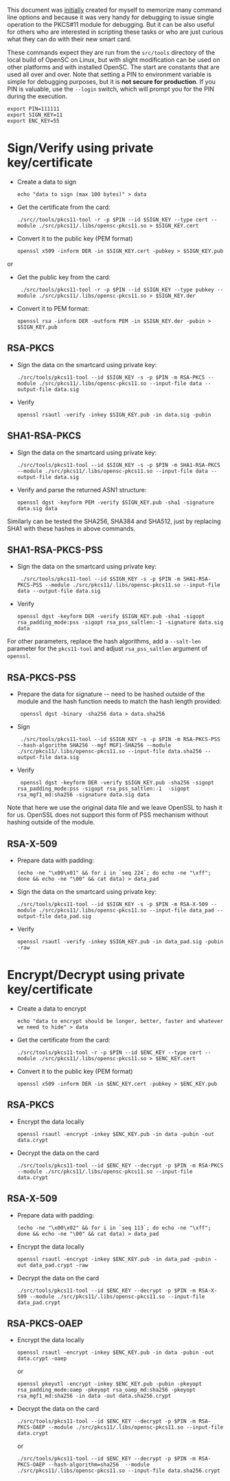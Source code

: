 This document was [initially](https://gist.github.com/Jakuje/5a993d2b2d8a9cac35203599e49e6831) created for myself to memorize many command line options and because it was very handy for debugging to issue single operation to the PKCS#11 module for debugging. But it can be also useful for others who are interested in scripting these tasks or who are just curious what they can do with their new smart card.

These commands expect they are run from the `src/tools` directory of the local build of OpenSC on Linux, but with slight modification can be used on other platforms and with installed OpenSC. The start are constants that are used all over and over. Note that setting a PIN to environment variable is simple for debugging purposes, but it is **not secure for production**. If you PIN is valuable, use the `--login` switch, which will prompt you for the PIN during the execution.

    export PIN=111111
    export SIGN_KEY=11
    export ENC_KEY=55

# Sign/Verify using private key/certificate

 * Create a data to sign

       echo "data to sign (max 100 bytes)" > data

 * Get the certificate from the card:
 
       ./src//tools/pkcs11-tool -r -p $PIN --id $SIGN_KEY --type cert --module ./src/pkcs11/.libs/opensc-pkcs11.so > $SIGN_KEY.cert

 * Convert it to the public key (PEM format)
 
       openssl x509 -inform DER -in $SIGN_KEY.cert -pubkey > $SIGN_KEY.pub

or 

 * Get the public key from the card:
 
        ./src/tools/pkcs11-tool -r -p $PIN --id $SIGN_KEY --type pubkey --module ./src/pkcs11/.libs/opensc-pkcs11.so > $SIGN_KEY.der
 
 * Convert it to PEM format:
 
       openssl rsa -inform DER -outform PEM -in $SIGN_KEY.der -pubin > $SIGN_KEY.pub

## RSA-PKCS

 * Sign the data on the smartcard using private key:
 
       ./src/tools/pkcs11-tool --id $SIGN_KEY -s -p $PIN -m RSA-PKCS --module ./src/pkcs11/.libs/opensc-pkcs11.so --input-file data --output-file data.sig

 * Verify
 
       openssl rsautl -verify -inkey $SIGN_KEY.pub -in data.sig -pubin

## SHA1-RSA-PKCS

 * Sign the data on the smartcard using private key:
 
       ./src/tools/pkcs11-tool --id $SIGN_KEY -s -p $PIN -m SHA1-RSA-PKCS --module ./src/pkcs11/.libs/opensc-pkcs11.so --input-file data --output-file data.sig

 * Verify and parse the returned ASN1 structure:
 
       openssl dgst -keyform PEM -verify $SIGN_KEY.pub -sha1 -signature data.sig data

 Similarly can be tested the SHA256, SHA384 and SHA512, just by replacing SHA1 with these hashes in above commands.

## SHA1-RSA-PKCS-PSS

* Sign the data on the smartcard using private key:
 
       ./src/tools/pkcs11-tool --id $SIGN_KEY -s -p $PIN -m SHA1-RSA-PKCS-PSS --module ./src/pkcs11/.libs/opensc-pkcs11.so --input-file data --output-file data.sig

 * Verify
 
       openssl dgst -keyform DER -verify $SIGN_KEY.pub -sha1 -sigopt rsa_padding_mode:pss -sigopt rsa_pss_saltlen:-1 -signature data.sig data

For other parameters, replace the hash algorithms, add a `--salt-len` parameter for the `pkcs11-tool` and adjust `rsa_pss_saltlen` argument of `openssl`.

## RSA-PKCS-PSS

* Prepare the data for signature -- need to be hashed outside of the module and the hash function needs to match the hash length provided:

       openssl dgst -binary -sha256 data > data.sha256

* Sign

       ./src/tools/pkcs11-tool --id $SIGN_KEY -s -p $PIN -m RSA-PKCS-PSS --hash-algorithm SHA256 --mgf MGF1-SHA256 --module ./src/pkcs11/.libs/opensc-pkcs11.so --input-file data.sha256 --output-file data.sig

* Verify

       openssl dgst -keyform DER -verify $SIGN_KEY.pub -sha256 -sigopt rsa_padding_mode:pss -sigopt rsa_pss_saltlen:-1  -sigopt rsa_mgf1_md:sha256 -signature data.sig data

Note that here we use the original data file and we leave OpenSSL to hash it for us. OpenSSL does not support this form of PSS mechanism without hashing outside of the module.

## RSA-X-509

 * Prepare data with padding:
 
       (echo -ne "\x00\x01" && for i in `seq 224`; do echo -ne "\xff"; done && echo -ne "\00" && cat data) > data_pad

 * Sign the data on the smartcard using private key:
 
       ./src/tools/pkcs11-tool --id $SIGN_KEY -s -p $PIN -m RSA-X-509 --module ./src/pkcs11/.libs/opensc-pkcs11.so --input-file data_pad --output-file data_pad.sig

 * Verify
 
       openssl rsautl -verify -inkey $SIGN_KEY.pub -in data_pad.sig -pubin -raw


# Encrypt/Decrypt using private key/certificate

 * Create a data to encrypt
 
       echo "data to encrypt should be longer, better, faster and whatever we need to hide" > data

 * Get the certificate from the card:
 
       ./src/tools/pkcs11-tool -r -p $PIN --id $ENC_KEY --type cert --module ./src/pkcs11/.libs/opensc-pkcs11.so > $ENC_KEY.cert

 * Convert it to the public key (PEM format)
 
       openssl x509 -inform DER -in $ENC_KEY.cert -pubkey > $ENC_KEY.pub

## RSA-PKCS

 * Encrypt the data locally
 
       openssl rsautl -encrypt -inkey $ENC_KEY.pub -in data -pubin -out data.crypt

 * Decrypt the data on the card
 
       ./src/tools/pkcs11-tool --id $ENC_KEY --decrypt -p $PIN -m RSA-PKCS --module ./src/pkcs11/.libs/opensc-pkcs11.so --input-file data.crypt

## RSA-X-509

 * Prepare data with padding:
 
       (echo -ne "\x00\x02" && for i in `seq 113`; do echo -ne "\xff"; done && echo -ne "\00" && cat data) > data_pad

 * Encrypt the data locally
 
       openssl rsautl -encrypt -inkey $ENC_KEY.pub -in data_pad -pubin -out data_pad.crypt -raw

 * Decrypt the data on the card
 
       ./src/tools/pkcs11-tool --id $ENC_KEY --decrypt -p $PIN -m RSA-X-509 --module ./src/pkcs11/.libs/opensc-pkcs11.so --input-file data_pad.crypt

## RSA-PKCS-OAEP

 * Encrypt the data locally
 
       openssl rsautl -encrypt -inkey $ENC_KEY.pub -in data -pubin -out data.crypt -oaep
   or
   
       openssl pkeyutl -encrypt -inkey $ENC_KEY.pub -pubin -pkeyopt rsa_padding_mode:oaep -pkeyopt rsa_oaep_md:sha256 -pkeyopt rsa_mgf1_md:sha256 -in data -out data.sha256.crypt

 * Decrypt the data on the card
 
       ./src/tools/pkcs11-tool --id $ENC_KEY --decrypt -p $PIN -m RSA-PKCS-OAEP --module ./src/pkcs11/.libs/opensc-pkcs11.so --input-file data.crypt

    or

       ./src/tools/pkcs11-tool --id $ENC_KEY --decrypt -p $PIN -m RSA-PKCS-OAEP --hash-algorithm=sha256  --module ./src/pkcs11/.libs/opensc-pkcs11.so --input-file data.sha256.crypt